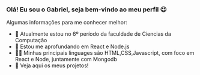 ### Olá! Eu sou o Gabriel, seja bem-vindo ao meu perfil 😉


Algumas informações para me conhecer melhor:

- 🔭 Atualmente estou no 6º período da faculdade de Ciencias da Computação
- 🌱 Estou me aprofundando em React e Node.js
- 👨‍💻 Minhas principais linguages são HTML,CSS,Javascript, com foco em React e Node, juntamente com Mongodb
- 👀 Veja aqui os meus projetos!

